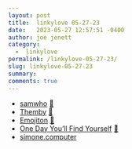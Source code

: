 ```yaml
---
layout: post
title:  linkylove 05-27-23
date:   2023-05-27 12:57:51 -0400
author: joe jenett
category:
  -  linkylove
permalink: /linkylove-05-27-23/
slug: linkylove-05-27-23
summary: 
comments: true
---
```

<ul class="linkylove">
	<li><a title="samwho" href="https://samwho.dev/">samwho</a> <a href="https://pinboard.in/u:tscheer">📌</a></li>
	<li><a title="Themby" href="https://themby.neocities.org/">Themby</a> <a href="https://pinboard.in/u:veronique">📌</a></li>
	<li><a title="Emojiton" href="https://emojiton.com/">Emojiton</a> <a href="https://pinboard.in/u:roger">📌</a></li>
	<li><a title="One Day You’ll Find Yourself" href="https://www.onedayyoullfindyourself.com/">One Day You’ll Find Yourself</a> <a href="https://pinboard.in/u:pmigdal">📌</a></li>
	<li><a title="simone.computer" href="https://simone.computer/">simone.computer</a></li>
</ul>

<a href="https://brid.gy/publish/mastodon"></a>